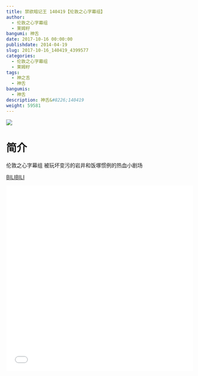 ```yaml
---
title: 禁欲暗记王 140419【伦敦之心字幕组】
author: 
  - 伦敦之心字幕组
  - 莱姆籽
bangumi: 神舌
date: 2017-10-16 00:00:00
publishdate: 2014-04-19
slug: 2017-10-16_140419_4399577
categories: 
  - 伦敦之心字幕组
  - 莱姆籽
tags: 
  - 神之舌
  - 神舌
bangumis: 
  - 神舌
description: 神舌&#8226;140419
weight: 59581
---
```


![](https://i.imgur.com/rnKmkyt.jpg)

# 简介  
伦敦之心字幕组 被玩坏变污的岩井和饭塚惯例的热血小剧场

  [BILIBILI](https://www.bilibili.com/video/av4399577/)


<div class="vcontainer">  <iframe class='video' src="//www.bilibili.com/blackboard/player.html?aid=4399577" width="100%" height="500" frameborder="0" allowfullscreen="allowfullscreen"></iframe></div>
